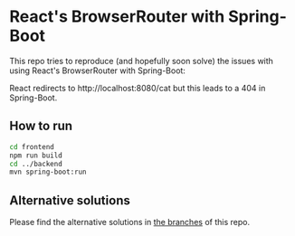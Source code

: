 # React's BrowserRouter with Spring-Boot

This repo tries to reproduce (and hopefully soon solve) the issues
with using React's BrowserRouter with Spring-Boot:

React redirects to http://localhost:8080/cat but this leads to a 404 in Spring-Boot.

## How to run

```bash
cd frontend
npm run build
cd ../backend
mvn spring-boot:run
```

## Alternative solutions

Please find the alternative solutions in [the branches](https://github.com/bartfastiel/react-browser-router-with-spring-boot/branches) of this repo.
